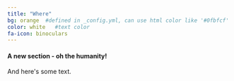 ```yaml
---
title: "Where"
bg: orange  #defined in _config.yml, can use html color like '#0fbfcf'
color: white   #text color
fa-icon: binoculars
---
```


#### A new section - oh the humanity!

And here's some text.